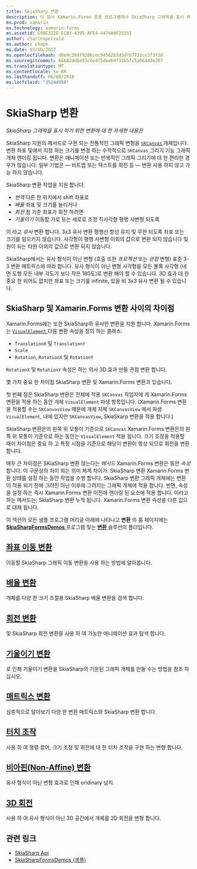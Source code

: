 ```yaml
---
title: SkiaSharp 변환
description: 이 문서 Xamarin.Forms 응용 프로그램에서 SkiaSharp 그래픽을 표시 하는 것에 대 한 변환을 탐색 하 고 샘플 코드와 함께이 보여 줍니다.
ms.prod: xamarin
ms.technology: xamarin-forms
ms.assetid: E9BE322E-ECB3-4395-AFE4-4474A0F25551
author: charlespetzold
ms.author: chape
ms.date: 03/10/2017
ms.openlocfilehash: d8e9c26df9286cec94562b5d3d7b7721cc3f3f3d
ms.sourcegitcommit: 66682dd8e93c0e4f5dee69f32b5fc5a96443e307
ms.translationtype: MT
ms.contentlocale: ko-KR
ms.lasthandoff: 06/08/2018
ms.locfileid: "35244950"
---
```

# <a name="skiasharp-transforms"></a>SkiaSharp 변환

_SkiaSharp 그래픽을 표시 하기 위한 변환에 대 한 자세한 내용은_

SkiaSharp 지원의 메서드로 구현 되는 전통적인 그래픽 변형을 [ `SKCanvas` ](https://developer.xamarin.com/api/type/SkiaSharp.SKCanvas/) 개체입니다. 변환 좌표 및에서 지정 하는 크기를 변경 하는 수학적으로 `SKCanvas` 그리기 기능 그래픽 개체 렌더링 됩니다. 변환은 애니메이션 또는 반복적인 그래픽 그리기에 대 한 편리한 경우가 많습니다. 일부 기법은 &mdash; 비트맵 또는 텍스트를 회전 등 &mdash; 변환 사용 하지 않고 가능 하지 않습니다.

SkiaSharp 변환 작업을 지원 합니다.

- *번역* 다른 한 위치에서 shift 좌표로
- *배율* 좌표 및 크기를 늘리거나
- *회전* 점 기준 좌표가 회전 하려면
- *기울이기* 이동할 가로 또는 세로로 조정 직사각형 평행 사변형 되도록

이 라고 *유사* 변환 합니다. 3x3 유사 변환 평행선 항상 유지 및 무한 되도록 좌표 또는 크기를 일으키지 않습니다. 사각형이 평행 사변형 이외의 값으로 변환 되지 않습니다 및 원이 되는 타원 이외의 값으로 변환 되지 않습니다.

SkiaSharp에서는 유사 형식이 아닌 변형 (호출 또한 *프로젝션* 또는 *관점* 변형) 표준 3-3 변환 매트릭스에 따라 합니다. 유사 형식이 아닌 변형 사각형을 모든 볼록 사각형 (네 면 도형 모든 내부 각도가 보다 작은 180도)로 변환 해야 할 수 있습니다. 3D 효과 대 한 중요 한 되어도 없지만 좌표 또는 크기를 infinite, 있을 비 3x3 유사 변환 될 수 있습니다.

## <a name="differences-between-skiasharp-and-xamarinforms-transforms"></a>SkiaSharp 및 Xamarin.Forms 변환 사이의 차이점

Xamarin.Forms에는 또한 SkiaSharp와 유사한 변환을 지원 합니다. Xamarin.Forms는 [ `VisualElement` ](https://developer.xamarin.com/api/type/Xamarin.Forms.VisualElement/) 다음 변환 속성을 정의 하는 클래스:

- `TranslationX` 및 `TranslationY`
- `Scale`
- `Rotation`, `RotationX` 및 `RotationY`

`RotationX` 및 `RotationY` 속성은 하는 의사 3D 효과 만들 관점 변환 합니다.

몇 가지 중요 한 차이점 SkiaSharp 변환 및 Xamarin.Forms 변환과 있습니다.

첫 번째 점은 SkiaSharp 변환은 전체에 적용 `SKCanvas` 작업자에 게 Xamarin.Forms 변환을 적용 하는 동안 개체 `VisualElement` 파생 항목입니다. (Xamarin.Forms 변환을 적용할 수는 `SKCanvasView` 때문에 개체 자체 `SKCanvasView` 에서 파생 `VisualElement`, 내에 있지만 `SKCanvasView`, SkiaSkarp 변환을 적용 합니다.)

SkiaSharp 변환은의 왼쪽 위 모퉁이 기준으로 `SKCanvas` Xamarin.Forms 변환은의 왼쪽 위 모퉁이 기준으로 하는 동안는 `VisualElement` 적용 됩니다. 크기 조정을 적용할 때이 차이점은 중요 하 고 특정 시점을 기준으로 해당이 변환이 항상 되므로 회전을 변환 합니다.

매우 큰 차이점은 SKiaSharp 변환 않는다는 *메서드* Xamarin.Forms 변환은 동안 *속성*합니다. 이 구문상의 차이 외는 의미 체계 차이가: SkiaSharp 변환 Xamarin.Forms 변환 상태를 설정 하는 동안 작업을 수행 합니다. SkiaSharp 변환 그래픽 개체에는 변환이 적용 되기 전에 그려진 아닌 이후에 그려지는 그래픽 개체에 적용 합니다. 반면, 속성을 설정 하는 즉시 Xamarin.Forms 변환 이전에 렌더링 된 요소에 적용 합니다. 이라고 하는 메서드는; SkiaSharp 변환 누적 됩니다. Xamarin.Forms 변환 속성을 다른 값으로 대체 됩니다.

이 섹션의 모든 샘플 프로그램 머리글 아래에 나타나고 **변환** 의 홈 페이지에는 [ **SkiaSharpFormsDemos** ](https://developer.xamarin.com/samples/xamarin-forms/SkiaSharpForms/Demos/) 프로그램 및는 [ **변환** ](https://github.com/xamarin/xamarin-forms-samples/tree/master/SkiaSharpForms/Demos/Demos/SkiaSharpFormsDemos/Transforms) 솔루션의 폴더입니다.

## <a name="the-translate-transformtranslatemd"></a>[좌표 이동 변환](translate.md)

이동할 SkiaSharp 그래픽 이동 변환을 사용 하는 방법에 알아봅니다.

## <a name="the-scale-transformscalemd"></a>[배율 변환](scale.md)

개체를 다양 한 크기 조절용 SkiaSharp 배율 변환을 검색 합니다.

## <a name="the-rotate-transformrotatemd"></a>[회전 변환](rotate.md)

및 SkiaSharp 회전 변환을 사용 하 여 가능한 애니메이션 효과 탐색 합니다.

## <a name="the-skew-transformskewmd"></a>[기울이기 변환](skew.md)

로 인해 기울이기 변환을 SkiaSharp의 기운된 그래픽 개체를 만들 수는 방법을 참조 하십시오.

## <a name="matrix-transformsmatrixmd"></a>[매트릭스 변환](matrix.md)

심층적으로 알아보기 다양 한 변환 매트릭스와 SkiaSharp 변환 합니다.

## <a name="touch-manipulationstouchmd"></a>[터치 조작](touch.md)

사용 하 여 행렬 끌어, 크기 조정 및 회전에 대 한 터치 조작을 구현 하는 변형 합니다.

## <a name="non-affine-transformsnon-affinemd"></a>[비아핀(Non-Affine) 변환](non-affine.md)

유사 형식이 아닌 변형 효과로 인해 oridinary 넘지.

## <a name="3d-rotation3d-rotationmd"></a>[3D 회전](3d-rotation.md)

사용 하 여 유사 형식이 아닌 3D 공간에서 개체를 2D 회전을 변형 합니다.


## <a name="related-links"></a>관련 링크

- [SkiaSharp Api](https://developer.xamarin.com/api/root/SkiaSharp/)
- [SkiaSharpFormsDemos (샘플)](https://developer.xamarin.com/samples/xamarin-forms/SkiaSharpForms/Demos/)
